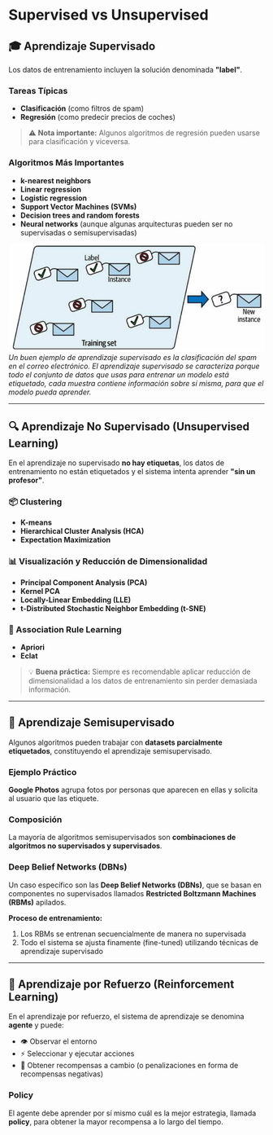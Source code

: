 # Supervised vs Unsupervised

## 🎓 Aprendizaje Supervisado

Los datos de entrenamiento incluyen la solución denominada **"label"**.

### Tareas Típicas

- **Clasificación** (como filtros de spam)
- **Regresión** (como predecir precios de coches)

> ⚠️ **Nota importante:** Algunos algoritmos de regresión pueden usarse para clasificación y viceversa.

### Algoritmos Más Importantes

- **k-nearest neighbors**
- **Linear regression**
- **Logistic regression**
- **Support Vector Machines (SVMs)**
- **Decision trees and random forests**
- **Neural networks** (aunque algunas arquitecturas pueden ser no supervisadas o semisupervisadas)

![Aprendizaje Supervisado](./assets/Aprendizaje_supervisado.png)
*Un buen ejemplo de aprendizaje supervisado es la clasificación del spam en el correo electrónico. El aprendizaje supervisado se caracteriza porque todo el conjunto de datos que usas para entrenar un modelo está etiquetado, cada muestra contiene información sobre sí misma, para que el modelo pueda aprender.*

---

## 🔍 Aprendizaje No Supervisado (Unsupervised Learning)

En el aprendizaje no supervisado **no hay etiquetas**, los datos de entrenamiento no están etiquetados y el sistema intenta aprender **"sin un profesor"**.

### 📦 Clustering

- **K-means**
- **Hierarchical Cluster Analysis (HCA)**
- **Expectation Maximization**

### 📊 Visualización y Reducción de Dimensionalidad

- **Principal Component Analysis (PCA)**
- **Kernel PCA**
- **Locally-Linear Embedding (LLE)**
- **t-Distributed Stochastic Neighbor Embedding (t-SNE)**

### 🔗 Association Rule Learning

- **Apriori**
- **Eclat**

> 💡 **Buena práctica:** Siempre es recomendable aplicar reducción de dimensionalidad a los datos de entrenamiento sin perder demasiada información.

---

## 🎯 Aprendizaje Semisupervisado

Algunos algoritmos pueden trabajar con **datasets parcialmente etiquetados**, constituyendo el aprendizaje semisupervisado.

### Ejemplo Práctico

**Google Photos** agrupa fotos por personas que aparecen en ellas y solicita al usuario que las etiquete.

### Composición

La mayoría de algoritmos semisupervisados son **combinaciones de algoritmos no supervisados y supervisados**.

### Deep Belief Networks (DBNs)

Un caso específico son las **Deep Belief Networks (DBNs)**, que se basan en componentes no supervisados llamados **Restricted Boltzmann Machines (RBMs)** apilados.

**Proceso de entrenamiento:**
1. Los RBMs se entrenan secuencialmente de manera no supervisada
2. Todo el sistema se ajusta finamente (fine-tuned) utilizando técnicas de aprendizaje supervisado

---

## 🤖 Aprendizaje por Refuerzo (Reinforcement Learning)

En el aprendizaje por refuerzo, el sistema de aprendizaje se denomina **agente** y puede:

- 👁️ Observar el entorno
- ⚡ Seleccionar y ejecutar acciones
- 🎁 Obtener recompensas a cambio (o penalizaciones en forma de recompensas negativas)

### Policy

El agente debe aprender por sí mismo cuál es la mejor estrategia, llamada **policy**, para obtener la mayor recompensa a lo largo del tiempo.
